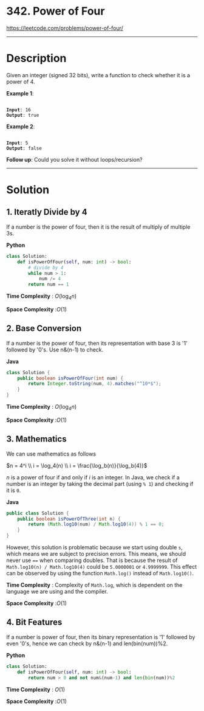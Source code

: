 # 342. Power of Four

https://leetcode.com/problems/power-of-four/

---

# Description

Given an integer (signed 32 bits), write a function to check whether it is a power of 4.

**Example 1**:

<pre><code>
<b>Input</b>: 16
<b>Output</b>: true
</code></pre>

**Example 2**:

<pre><code>
<b>Input</b>: 5
<b>Output</b>: false
</code></pre>

**Follow up**:
Could you solve it without loops/recursion?

---

# Solution

## 1. Iteratly Divide by 4

If a number is the power of four, then it is the result of multiply of multiple 3s.

**Python**
```python
class Solution:
    def isPowerOfFour(self, num: int) -> bool:
        # divide by 4
        while num > 1:
            num /= 4
        return num == 1
```

**Time Complexity** : $O(\log_{4}{n})$

**Space Complexity** :$O(1)$

## 2. Base Conversion

If a number is the power of four, then its representation with base 3 is '1' followed by '0's. Use n&(n-1) to check.

**Java**
```java
class Solution {
    public boolean isPowerOfFour(int num) {
        return Integer.toString(num, 4).matches("^10*$");
    }
}
```

**Time Complexity** : $O(\log_{4}{n})$

**Space Complexity** :$O(1)$

## 3. Mathematics

We can use mathematics as follows

$n = 4^i \\ i = \log_4(n) \\ i = \frac{\log_b(n)}{\log_b(4)}$

$n$ is a power of four if and only if $i$ is an integer. In Java, we check if a number is an integer by taking the decimal part (using `% 1`) and checking if it is `0`. 

**Java**
```java
public class Solution {
    public boolean isPowerOfThree(int n) {
        return (Math.log10(num) / Math.log10(4)) % 1 == 0;
    }
}
```

However, this solution is problematic because we start using double `s`, which means we are subject to precision errors. This means, we should never use `==` when comparing doubles. That is because the result of `Math.log10(n) / Math.log10(4)` could be `5.0000001` or `4.9999999`. This effect can be observed by using the function `Math.log()` instead of `Math.log10()`.

**Time Complexity** : Complexity of `Math.log`, which is dependent on the language we are using and the compiler.

**Space Complexity** :$O(1)$

## 4. Bit Features

If a number is power of four, then its binary representation is '1' followed by even '0's, hence we can check by n&(n-1) and len(bin(num))%2.

**Python**
```python
class Solution:
    def isPowerOfFour(self, num: int) -> bool:
        return num > 0 and not num&(num-1) and len(bin(num))%2
```

**Time Complexity** : $O(1)$

**Space Complexity** :$O(1)$